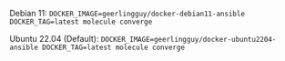 Debian 11:
`DOCKER_IMAGE=geerlingguy/docker-debian11-ansible DOCKER_TAG=latest molecule converge`

Ubuntu 22.04 (Default):
`DOCKER_IMAGE=geerlingguy/docker-ubuntu2204-ansible DOCKER_TAG=latest molecule converge`